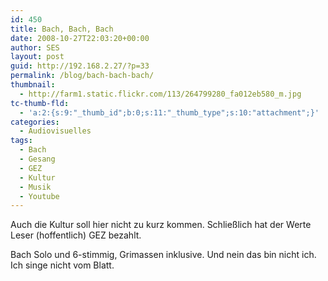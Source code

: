 ```yaml
---
id: 450
title: Bach, Bach, Bach
date: 2008-10-27T22:03:20+00:00
author: SES
layout: post
guid: http://192.168.2.27/?p=33
permalink: /blog/bach-bach-bach/
thumbnail:
  - http://farm1.static.flickr.com/113/264799280_fa012eb580_m.jpg
tc-thumb-fld:
  - 'a:2:{s:9:"_thumb_id";b:0;s:11:"_thumb_type";s:10:"attachment";}'
categories:
  - Audiovisuelles
tags:
  - Bach
  - Gesang
  - GEZ
  - Kultur
  - Musik
  - Youtube
---
```

Auch die Kultur soll hier nicht zu kurz kommen. Schließlich hat der Werte Leser (hoffentlich) GEZ bezahlt.



Bach Solo und 6-stimmig, Grimassen inklusive. Und nein das bin nicht ich. Ich singe nicht vom Blatt.